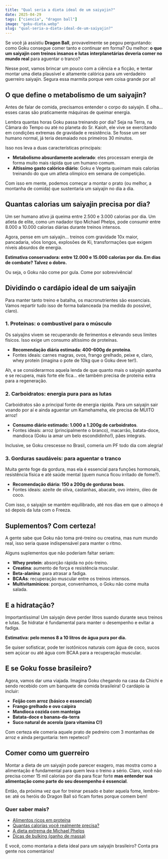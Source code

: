 ```yaml
---
title: "Qual seria a dieta ideal de um saiyajin?"
date: 2025-04-29
tags: ["ciencia", "dragon ball"]
image: "goku-dieta.webp"
slug: "qual-seria-a-dieta-ideal-de-um-saiyajin?"
---
```


Se você já assistiu **Dragon Ball**, provavelmente se pegou perguntando: como Goku consegue comer tanto e continuar em forma? Ou melhor: **o que um saiyajin com treinos insanos e lutas interplanetárias deveria comer no mundo real** para aguentar o tranco?

Nesse post, vamos brincar um pouco com a ciência e a ficção, e tentar montar uma dieta plausível e altamente calórica para um verdadeiro guerreiro saiyajin. Segura essa marmita porque vem coisa grande por aí!

## O que define o metabolismo de um saiyajin?

Antes de falar de comida, precisamos entender o corpo do saiyajin. E olha… esses caras são praticamente máquinas de queimar energia.

Lembra quantas horas Goku passa treinando por dia? Seja na Terra, na Câmara do Tempo ou até no planeta do Sr. Kaioh, ele vive se exercitando em condições extremas de gravidade e resistência. Se fosse um ser humano normal, já teria desmaiado nos primeiros 30 minutos.

Isso nos leva a duas características principais:

*   **Metabolismo absurdamente acelerado**: eles processam energia de forma muito mais rápida que um humano comum.
*   **Altíssimo gasto calórico diário**: Goku e Vegeta queimam mais calorias treinando do que um atleta olímpico em semana de competição.

Com isso em mente, podemos começar a montar o prato (ou melhor, a montanha de comida) que sustentaria um saiyajin no dia a dia.

## Quantas calorias um saiyajin precisa por dia?

Um ser humano ativo já queima entre 2.500 e 3.000 calorias por dia. Um atleta de elite, como um nadador tipo Michael Phelps, pode consumir entre 8.000 a 10.000 calorias diárias durante treinos intensos.

Agora, pense em um saiyajin… treinos com gravidade 10x maior, pancadaria, vôos longos, explosões de Ki, transformações que exigem níveis absurdos de energia.

**Estimativa conservadora: entre 12.000 e 15.000 calorias por dia. Em dias de combate? Talvez o dobro.**

Ou seja, o Goku não come por gula. Come por sobrevivência!

## Dividindo o cardápio ideal de um saiyajin

Para manter tanto treino e batalha, os macronutrientes são essenciais. Vamos repartir tudo isso de forma balanceada (na medida do possível, claro).

### 1. Proteínas: o combustível para o músculo

Os saiyajins vivem se recuperando de ferimentos e elevando seus limites físicos. Isso exige um consumo altíssimo de proteínas.

*   **Recomendação diária estimada: 400-600g de proteína**.
*   Fontes ideais: carnes magras, ovos, frango grelhado, peixe e, claro, whey protein (imagina o pote de 10kg que o Goku deve ter!).

Ah, e se considerarmos aquela lenda de que quanto mais o saiyajin apanha e se recupera, mais forte ele fica… ele também precisa de proteína extra para a regeneração.

### 2. Carboidratos: energia pura para as lutas

Carboidratos são a principal fonte de energia rápida. Para um saiyajin sair voando por aí e ainda aguentar um Kamehameha, ele precisa de MUITO arroz!

*   **Consumo diário estimado: 1.000 a 1.200g de carboidratos**.
*   Fontes ideais: arroz (principalmente o branco), macarrão, batata-doce, mandioca (Goku ia amar um belo escondidinho!), pães integrais.

Inclusive, se Goku crescesse no Brasil, comeria um PF todo dia com alegria!

### 3. Gorduras saudáveis: para aguentar o tranco

Muita gente foge da gordura, mas ela é essencial para funções hormonais, resistência física e até saúde mental (quem nunca ficou irritado de fome?).

*   **Recomendação diária: 150 a 200g de gorduras boas**.
*   Fontes ideais: azeite de oliva, castanhas, abacate, ovo inteiro, óleo de coco.

Com isso, o saiyajin se mantém equilibrado, até nos dias em que o almoço é só depois da luta com o Freeza.

## Suplementos? Com certeza!

A gente sabe que Goku não toma pré-treino ou creatina, mas num mundo real, isso seria quase indispensável para manter o ritmo.

Alguns suplementos que não poderiam faltar seriam:

*   **Whey protein**: absorção rápida no pós-treino.
*   **Creatina**: aumento de força e resistência muscular.
*   **Beta-alanina**: para atrasar a fadiga.
*   **BCAAs**: recuperação muscular entre os treinos intensos.
*   **Multivitamínicos**: porque, convenhamos, o Goku não come muita salada.

## E a hidratação?

Importantíssima! Um saiyajin deve perder litros suando durante seus treinos e lutas. Se hidratar é fundamental para manter o desempenho e evitar a fadiga.

**Estimativa: pelo menos 8 a 10 litros de água pura por dia.**

Se quiser sofisticar, pode ter isotônicos naturais com água de coco, sucos sem açúcar ou até água com BCAA para a recuperação muscular.

## E se Goku fosse brasileiro?

Agora, vamos dar uma viajada. Imagina Goku chegando na casa da Chichi e sendo recebido com um banquete de comida brasileira! O cardápio ia incluir:

*   **Feijão com arroz (básico e essencial)**
*   **Frango grelhado e ovo caipira**
*   **Mandioca cozida com manteiga**
*   **Batata-doce e banana-da-terra**
*   **Suco natural de acerola (para vitamina C!)**

Com certeza ele comeria aquele prato de pedreiro com 3 montanhas de arroz e ainda perguntaria: tem repeteco?

## Comer como um guerreiro

Montar a dieta de um saiyajin pode parecer exagero, mas mostra como a alimentação é fundamental para quem leva o treino a sério. Claro, você não precisa comer 15 mil calorias por dia para ficar forte **mas entender sua alimentação como parte do seu desempenho é essencial**.

Então, da próxima vez que for treinar pesado e bater aquela fome, lembre-se: até os heróis do Dragon Ball só ficam fortes porque comem bem!

### Quer saber mais?

*   [Alimentos ricos em proteína](https://draxe.com/nutrition/high-protein-foods/)
*   [Quantas calorias você realmente precisa?](https://www.healthline.com/nutrition/how-many-calories-per-day)
*   [A dieta extrema de Michael Phelps](https://exame.com/pop/quanto-comia-michael-phelps-nadador-com-olimpiadas-no-curriculo/)
*   [Dicas de bulking (ganho de massa)](https://www.bulkingbrasil.com.br/)

E você, como montaria a dieta ideal para um saiyajin brasileiro? Conta pra gente nos comentários!